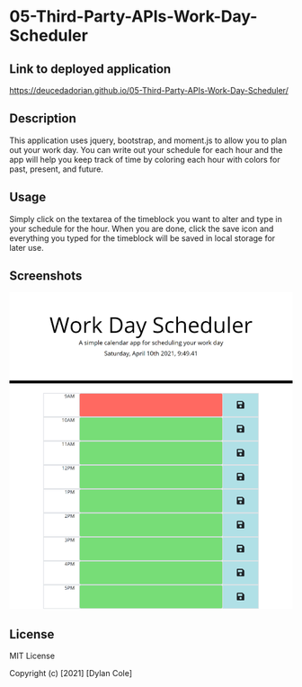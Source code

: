 # 05-Third-Party-APIs-Work-Day-Scheduler

## Link to deployed application

https://deucedadorian.github.io/05-Third-Party-APIs-Work-Day-Scheduler/

## Description

This application uses jquery, bootstrap, and moment.js to allow you to plan out your work day. You can write out your schedule for each hour and the app will help you keep track of time by coloring each hour with colors for past, present, and future.

## Usage

Simply click on the textarea of the timeblock you want to alter and type in your schedule for the hour. When you are done, click the save icon and everything you typed for the timeblock will be saved in local storage for later use.

## Screenshots

![Screenshot of deployed app](assets/images/_C__Users_Dylan_repos_Homework_05-Third-Party-APIs-Work-Day-Scheduler_index.html.png)

## License

MIT License

Copyright (c) [2021] [Dylan Cole]
